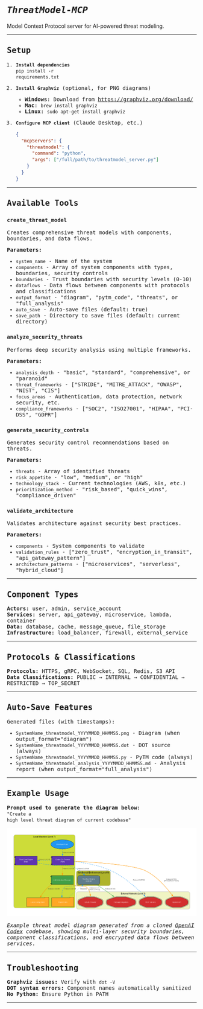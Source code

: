 # <i><b>`ThreatModel-MCP`</b></i>

Model Context Protocol server for AI-powered threat modeling.<br>

---

<samp>

## <b>Setup</b>

1. <b>`Install dependencies`</b><br>
   <code>pip install -r requirements.txt</code>

2. <b>`Install Graphviz`</b> (optional, for PNG diagrams)<br>
   - <b>Windows</b>: Download from https://graphviz.org/download/<br>
   - <b>Mac</b>: <code>brew install graphviz</code><br>
   - <b>Linux</b>: <code>sudo apt-get install graphviz</code>

3. <b>`Configure MCP client`</b> (Claude Desktop, etc.)<br>
   ```json
   {
     "mcpServers": {
       "threatmodel": {
         "command": "python",
         "args": ["/full/path/to/threatmodel_server.py"]
       }
     }
   }
   ```

---

## <b>Available Tools</b>

### <code>create_threat_model</code>
Creates comprehensive threat models with components, boundaries, and data flows.

<b>Parameters:</b><br>
- <code>system_name</code> - Name of the system<br>
- <code>components</code> - Array of system components with types, boundaries, security controls<br>
- <code>boundaries</code> - Trust boundaries with security levels (0-10)<br>
- <code>dataflows</code> - Data flows between components with protocols and classifications<br>
- <code>output_format</code> - "diagram", "pytm_code", "threats", or "full_analysis"<br>
- <code>auto_save</code> - Auto-save files (default: true)<br>
- <code>save_path</code> - Directory to save files (default: current directory)

### <code>analyze_security_threats</code>
Performs deep security analysis using multiple frameworks.

<b>Parameters:</b><br>
- <code>analysis_depth</code> - "basic", "standard", "comprehensive", or "paranoid"<br>
- <code>threat_frameworks</code> - ["STRIDE", "MITRE_ATTACK", "OWASP", "NIST", "CIS"]<br>
- <code>focus_areas</code> - Authentication, data protection, network security, etc.<br>
- <code>compliance_frameworks</code> - ["SOC2", "ISO27001", "HIPAA", "PCI-DSS", "GDPR"]

### <code>generate_security_controls</code>
Generates security control recommendations based on threats.

<b>Parameters:</b><br>
- <code>threats</code> - Array of identified threats<br>
- <code>risk_appetite</code> - "low", "medium", or "high"<br>
- <code>technology_stack</code> - Current technologies (AWS, k8s, etc.)<br>
- <code>prioritization_method</code> - "risk_based", "quick_wins", "compliance_driven"

### <code>validate_architecture</code>
Validates architecture against security best practices.

<b>Parameters:</b><br>
- <code>components</code> - System components to validate<br>
- <code>validation_rules</code> - ["zero_trust", "encryption_in_transit", "api_gateway_pattern"]<br>
- <code>architecture_patterns</code> - ["microservices", "serverless", "hybrid_cloud"]

---

## <b>Component Types</b>

<b>Actors:</b> user, admin, service_account<br>
<b>Services:</b> server, api_gateway, microservice, lambda, container<br>
<b>Data:</b> database, cache, message_queue, file_storage<br>
<b>Infrastructure:</b> load_balancer, firewall, external_service

---

## <b>Protocols & Classifications</b>

<b>Protocols:</b> HTTPS, gRPC, WebSocket, SQL, Redis, S3 API<br>
<b>Data Classifications:</b> PUBLIC → INTERNAL → CONFIDENTIAL → RESTRICTED → TOP_SECRET

---

## <b>Auto-Save Features</b>

Generated files (with timestamps):<br>
- <code>SystemName_threatmodel_YYYYMMDD_HHMMSS.png</code> - Diagram (when output_format="diagram")<br>
- <code>SystemName_threatmodel_YYYYMMDD_HHMMSS.dot</code> - DOT source (always)<br>
- <code>SystemName_threatmodel_YYYYMMDD_HHMMSS.py</code> - PyTM code (always)<br>
- <code>SystemName_threatmodel_analysis_YYYYMMDD_HHMMSS.md</code> - Analysis report (when output_format="full_analysis")

---

## <b>Example Usage</b>

<b>Prompt used to generate the diagram below:</b><br>
<code>"Create a high level threat diagram of current codebase"</code>

![OpenAI Codex Architecture](OpenAI_Codex_CLI_threatmodel_20250803_232532.png)

<i>Example threat model diagram generated from a cloned <a href="https://github.com/openai/codex">OpenAI Codex</a> codebase, showing multi-layer security boundaries, component classifications, and encrypted data flows between services.</i>

---

## <b>Troubleshooting</b>

<b>Graphviz issues:</b> Verify with <code>dot -V</code><br>
<b>DOT syntax errors:</b> Component names automatically sanitized<br>
<b>No Python:</b> Ensure Python in PATH

---


</samp>
